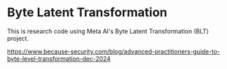 # Byte Latent Transformation

This is research code using Meta AI's Byte Latent Transformation (BLT) project.

https://www.because-security.com/blog/advanced-practitioners-guide-to-byte-level-transformation-dec-2024 